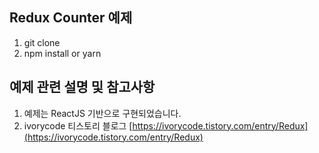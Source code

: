## Redux Counter 예제

1. git clone
2. npm install or yarn

## 예제 관련 설명 및 참고사항

1. 예제는 ReactJS 기반으로 구현되었습니다.
2. ivorycode 티스토리 블로그
   [https://ivorycode.tistory.com/entry/Redux](https://ivorycode.tistory.com/entry/Redux)
